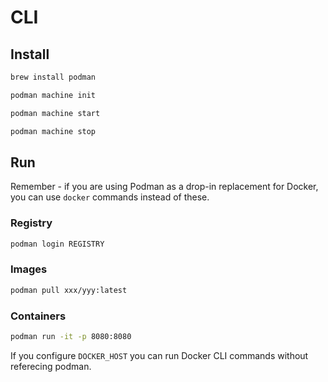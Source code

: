 # CLI

## Install

```sh
brew install podman
```
```sh
podman machine init
```

```sh
podman machine start
```

```sh
podman machine stop
```

## Run

Remember - if you are using Podman as a drop-in replacement for Docker, you can use `docker` commands instead of these.

### Registry

```sh
podman login REGISTRY
```

### Images
```sh
podman pull xxx/yyy:latest
```

### Containers

```sh
podman run -it -p 8080:8080
```

If you configure `DOCKER_HOST` you can run Docker CLI commands without referecing podman.
